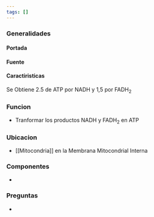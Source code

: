 ```yaml
---
tags: []
---
```


### Generalidades
#### Portada
#### Fuente
#### Caractiristicas
Se Obtiene 2.5 de ATP por NADH y 1,5 por FADH<sub>2</sub>
### Funcion
- Tranformar los productos NADH y FADH<sub>2</sub> en ATP

### Ubicacion
- [[Mitocondria]] en la Membrana Mitocondrial Interna

### Componentes
- 

### Preguntas
- 
